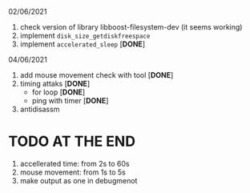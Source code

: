 
02/06/2021

1. check version of library libboost-filesystem-dev (it seems working)
2. implement `disk_size_getdiskfreespace`
3. implement `accelerated_sleep` [**DONE**]

04/06/2021
1. add mouse movement check with tool [**DONE**]
2. timing attaks [**DONE**]
    * for loop [**DONE**]
    * ping with timer [**DONE**]
3. antidisassm


# TODO AT THE END
1. accellerated time: from 2s to 60s
2. mouse movement: from 1s to 5s
3. make output as one in debugmenot


